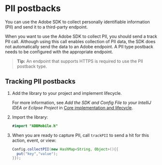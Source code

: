 # PII postbacks

You can use the Adobe SDK to collect personally identifiable information (PII) and send it to a third-party endpoint.

When you want to use the Adobe SDK to collect PII, you should send a track PII call. Although using this call enables collection of PII data, the SDK does not automatically send the data to an Adobe endpoint. A PII type postback needs to be configured with the appropriate endpoint.

> **Tip:** An endpoint that supports HTTPS is required to use the PII postback type.

## Tracking PII postbacks

1. Add the library to your project and implement lifecycle. 

    For more information, see *Add the SDK and Config File to your IntelliJ IDEA or Eclipse Project* in [Core implementation and lifecycle](/docs/android/getting-started/dev-qs.md). 

1. Import the library: 

   ```java
   #import "ADBMobile.h"
   ```

1. When you are ready to capture PII, call `trackPII` to send a hit for this action, event, or view: 

   ```java
   Config.collectPII(new HashMap<String, Object>(){{
     put("key","value");
   }});
   ```
